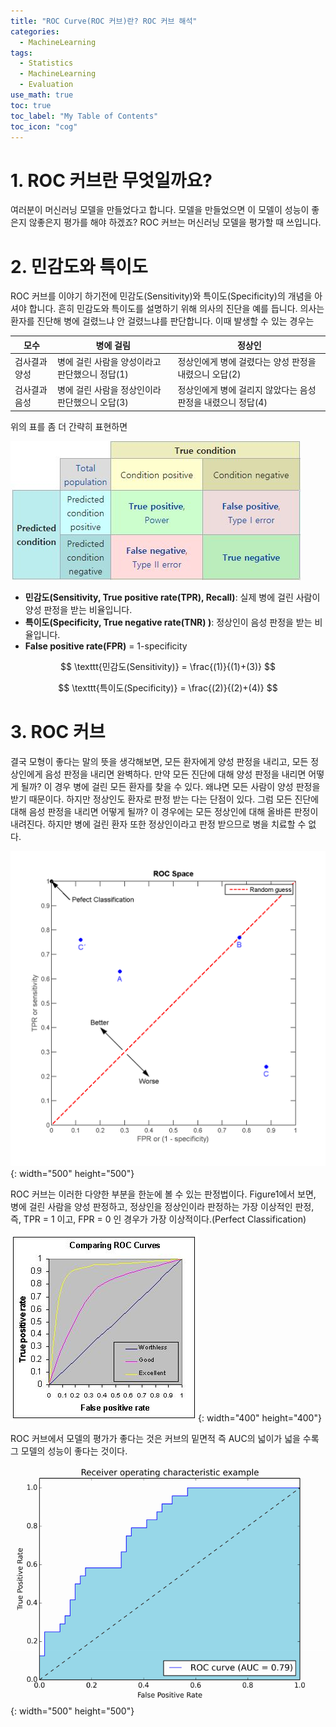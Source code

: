 ```yaml
---
title: "ROC Curve(ROC 커브)란? ROC 커브 해석" 
categories:
  - MachineLearning
tags:
  - Statistics
  - MachineLearning
  - Evaluation
use_math: true
toc: true
toc_label: "My Table of Contents"
toc_icon: "cog"
---
```


# 1. ROC 커브란 무엇일까요? 

여러분이 머신러닝 모델을 만들었다고 합니다. 
모델을 만들었으면 이 모델이 성능이 좋은지 않좋은지 평가를 해야 하겠죠?
ROC 커브는 머신러닝 모델을 평가할 때 쓰입니다. 
<br />

# 2. 민감도와 특이도

ROC 커브를 이야기 하기전에 민감도(Sensitivity)와 특이도(Specificity)의 개념을 아셔야 합니다. 
흔히 민감도와 특이도를 설명하기 위해 의사의 진단을 예를 듭니다.
의사는 환자를 진단해 병에 걸렸느냐 안 걸렸느냐를 판단합니다. 
이때 발생할 수 있는 경우는 

모수 | 병에 걸림 | 정상인
-----|-----------|----- 
검사결과 양성 | 병에 걸린 사람을 양성이라고 판단했으니 정답(1) | 정상인에게 병에 걸렸다는 양성 판정을 내렸으니 오답(2)
검사결과 음성 | 병에 걸린 사람을 정상인이라 판단했으니 오답(3) | 정상인에게 병에 걸리지 않았다는 음성 판정을 내렸으니 정답(4)

위의 표를 좀 더 간략히 표현하면

![figure0](/assets/images/roc/roc00.JPG)


* **민감도(Sensitivity, True positive rate(TPR), Recall)**: 실제 병에 걸린 사람이 양성 판정을 받는 비율입니다. 
* **특이도(Specificity, True negative rate(TNR) )**: 정상인이 음성 판정을 받는 비율입니다. 
* **False positive rate(FPR)** = 1-specificity


$$ \texttt{민감도(Sensitivity)} = \frac{(1)}{(1)+(3)} $$ 

$$ \texttt{특이도(Specificity)} = \frac{(2)}{(2)+(4)} $$


# 3. ROC 커브

결국 모형이 좋다는 말의 뜻을 생각해보면,
모든 환자에게 양성 판정을 내리고, 모든 정상인에게 음성 판정을 내리면 완벽하다. 
만약 모든 진단에 대해 양성 판정을 내리면 어떻게 될까?
이 경우 병에 걸린 모든 환자를 찾을 수 있다. 왜냐면 모든 사람이 양성 판정을 받기 때문이다. 
하지만 정상인도 환자로 판정 받는 다는 단점이 있다. 
그럼 모든 진단에 대해 음성 판정을 내리면 어떻게 될까?
이 경우에는 모든 정상인에 대해 올바른 판정이 내려진다. 
하지만 병에 걸린 환자 또한 정상인이라고 판정 받으므로 병을 치료할 수 없다.

![figure1](/assets/images/roc/roc01.png){: width="500" height="500"}

ROC 커브는 이러한 다양한 부분을 한눈에 볼 수 있는 판정법이다. 
Figure1에서 보면, 병에 걸린 사람을 양성 판정하고, 정상인을 정상인이라 판정하는 가장 이상적인 판정, 
즉, TPR = 1 이고, FPR = 0 인 경우가 가장 이상적이다.(Perfect Classification)

![figure2](/assets/images/roc/roc02.jpg){: width="400" height="400"}

ROC 커브에서 모델의 평가가 좋다는 것은 커브의 밑면적 즉 AUC의 넓이가 넓을 수록 그 모델의 성능이 좋다는 것이다.

![figure3](/assets/images/roc/roc03.png){: width="500" height="500"}
